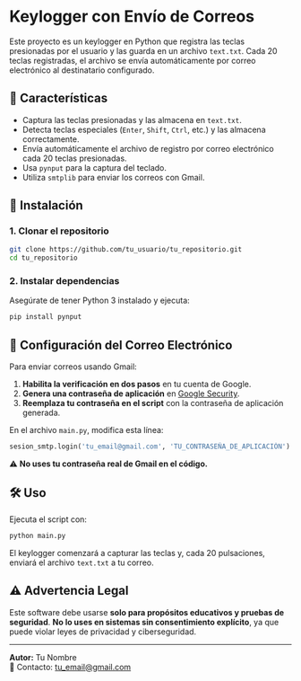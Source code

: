 # Keylogger con Envío de Correos

Este proyecto es un keylogger en Python que registra las teclas presionadas por el usuario y las guarda en un archivo `text.txt`. Cada 20 teclas registradas, el archivo se envía automáticamente por correo electrónico al destinatario configurado.

## 📌 Características
- Captura las teclas presionadas y las almacena en `text.txt`.
- Detecta teclas especiales (`Enter`, `Shift`, `Ctrl`, etc.) y las almacena correctamente.
- Envía automáticamente el archivo de registro por correo electrónico cada 20 teclas presionadas.
- Usa `pynput` para la captura del teclado.
- Utiliza `smtplib` para enviar los correos con Gmail.

## 🚀 Instalación
### 1. Clonar el repositorio
```sh
git clone https://github.com/tu_usuario/tu_repositorio.git
cd tu_repositorio
```

### 2. Instalar dependencias
Asegúrate de tener Python 3 instalado y ejecuta:
```sh
pip install pynput
```

## 📧 Configuración del Correo Electrónico
Para enviar correos usando Gmail:
1. **Habilita la verificación en dos pasos** en tu cuenta de Google.
2. **Genera una contraseña de aplicación** en [Google Security](https://myaccount.google.com/security).
3. **Reemplaza tu contraseña en el script** con la contraseña de aplicación generada.

En el archivo `main.py`, modifica esta línea:
```python
sesion_smtp.login('tu_email@gmail.com', 'TU_CONTRASEÑA_DE_APLICACIÓN')
```

⚠ **No uses tu contraseña real de Gmail en el código.**

## 🛠️ Uso
Ejecuta el script con:
```sh
python main.py
```
El keylogger comenzará a capturar las teclas y, cada 20 pulsaciones, enviará el archivo `text.txt` a tu correo.

## ⚠️ Advertencia Legal
Este software debe usarse **solo para propósitos educativos y pruebas de seguridad**. **No lo uses en sistemas sin consentimiento explícito**, ya que puede violar leyes de privacidad y ciberseguridad.

---
**Autor:** Tu Nombre  
📧 Contacto: tu_email@gmail.com

